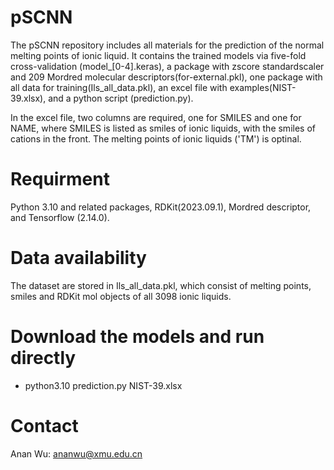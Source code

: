 pSCNN
===

The pSCNN repository includes all materials for the prediction of the normal melting points of ionic liquid. It contains the trained models via five-fold cross-validation (model_[0-4].keras), a package with zscore standardscaler and 209 Mordred molecular descriptors(for-external.pkl), one package with all data for training(Ils_all_data.pkl), an excel file with examples(NIST-39.xlsx), and a python script (prediction.py). 

In the excel file, two columns are required, one for SMILES and one for NAME, where SMILES is listed as smiles of ionic liquids, with the smiles of cations in the front. The melting points of ionic liquids ('TM') is optinal. 
  
      
Requirment 
===

Python 3.10 and related packages, RDKit(2023.09.1), Mordred descriptor, and Tensorflow (2.14.0). 

Data availability
===

  The dataset are stored in Ils_all_data.pkl, which consist of melting points, smiles and RDKit mol objects of all 3098 ionic liquids. 

Download the models and run directly
===

   * python3.10 prediction.py NIST-39.xlsx

Contact
===
  
  Anan Wu: ananwu@xmu.edu.cn
